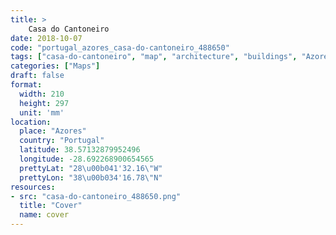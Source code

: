 ```yaml
---
title: > 
    Casa do Cantoneiro
date: 2018-10-07
code: "portugal_azores_casa-do-cantoneiro_488650"
tags: ["casa-do-cantoneiro", "map", "architecture", "buildings", "Azores", "Portugal"]
categories: ["Maps"]
draft: false
format:
  width: 210
  height: 297
  unit: 'mm'
location:
  place: "Azores"
  country: "Portugal"
  latitude: 38.57132879952496
  longitude: -28.692268900654565
  prettyLat: "28\u00b041'32.16\"W"
  prettyLon: "38\u00b034'16.78\"N"
resources:
- src: "casa-do-cantoneiro_488650.png"
  title: "Cover"
  name: cover
---
```

